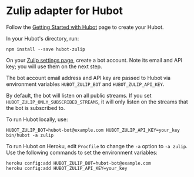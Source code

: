 # Zulip adapter for Hubot

Follow the [Getting Started with Hubot](https://hubot.github.com/docs/) page to create your Hubot.

In your Hubot's directory, run:

	npm install --save hubot-zulip

On your [Zulip settings page](https://zulip.com/#settings), create a bot account. Note its email and API key; you will use them on the next step.

The bot account email address and API key are passed to Hubot via environment variables `HUBOT_ZULIP_BOT` and `HUBOT_ZULIP_API_KEY`.

By default, the bot will listen on all public streams. If you set 
`HUBOT_ZULIP_ONLY_SUBSCRIBED_STREAMS`, it will only listen on the
streams that the bot is subscribed to.

To run Hubot locally, use:

	HUBOT_ZULIP_BOT=hubot-bot@example.com HUBOT_ZULIP_API_KEY=your_key bin/hubot -a zulip

To run Hubot on Heroku, edit `Procfile` to change the `-a` option to `-a zulip`. Use the following commands to set the environment variables:

	heroku config:add HUBOT_ZULIP_BOT=hubot-bot@example.com
	heroku config:add HUBOT_ZULIP_API_KEY=your_key
